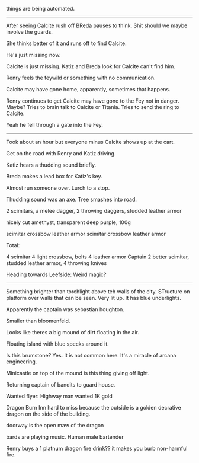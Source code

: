 things are being automated. 

---

After seeing Calcite rush off BReda pauses to think. Shit should we maybe involve the guards.

She thinks better of it and runs off to find Calcite.

He's just missing now.

Calcite is just missing. Katiz and Breda look for Calcite can't find him.

Renry feels the feywild or something with no communication.

Calcite may have gone home, apparently, sometimes that happens.

Renry continues to get Calcite may have gone to the Fey not in danger. Maybe? Tries to brain talk to Calcite or Titania. Tries to send the ring to Calcite. 

Yeah he fell through a gate into the Fey.

---

Took about an hour but everyone minus Calcite shows up at the cart.

Get on the road with Renry and Katiz driving. 

Katiz hears a thudding sound briefly.

Breda makes a lead box for Katiz's key.

Almost run someone over. Lurch to a stop. 

Thudding sound was an axe. Tree smashes into road.

2 scimitars, a melee dagger, 2 throwing daggers, studded leather armor

nicely cut amethyst, transparent deep purple, 100g

scimitar crossbow leather armor
scimitar crossbow leather armor

Total:

4 scimitar
4 light crossbow, bolts
4 leather armor
Captain 2 better scimitar, studded leather armor, 4 throwing knives

Heading towards Leefside: Weird magic?

---

Something brighter than torchlight above teh walls of the city. STructure on platform over walls that can be seen. Very lit up. It has blue underlights.

Apparently the captain was sebastian houghton.

Smaller than bloomenfeld.

Looks like theres a big mound of dirt floating in the air.

Floating island with blue specks around it.

Is this brumstone? Yes. It is not common here. It's a miracle of arcana engineering.

Minicastle on top of the mound is this thing giving off light.

Returning captain of bandits to guard house.

Wanted flyer: Highway man wanted 1K gold

Dragon Burn Inn hard to miss because the outside is a golden decrative dragon on the side of the building.

doorway is the open maw of the dragon

bards are playing music. Human male bartender

Renry buys a 1 platnum dragon fire drink?? it makes you burb non-harmful fire.

